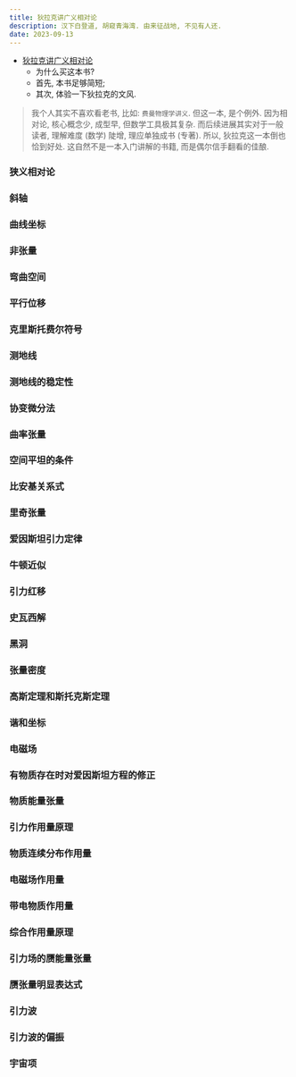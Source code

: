 ```yaml
---
title: 狄拉克讲广义相对论
description: 汉下白登道, 胡窥青海湾. 由来征战地, 不见有人还.
date: 2023-09-13
---
```


- [狄拉克讲广义相对论](https://book.douban.com/subject/36415054/)
  - 为什么买这本书?
  - 首先, 本书足够简短;
  - 其次, 体验一下狄拉克的文风.

> 我个人其实不喜欢看老书, 比如: `费曼物理学讲义`.
  但这一本, 是个例外. 因为相对论, 核心概念少, 成型早, 但数学工具极其复杂.
> 而后续进展其实对于一般读者, 理解难度 (数学) 陡增, 理应单独成书 (专著).
> 所以, 狄拉克这一本倒也恰到好处.
  这自然不是一本入门讲解的书籍, 而是偶尔信手翻看的佳酿.

### 狭义相对论

### 斜轴

### 曲线坐标

### 非张量

### 弯曲空间

### 平行位移

### 克里斯托费尔符号

### 测地线

### 测地线的稳定性

### 协变微分法

### 曲率张量

### 空间平坦的条件

### 比安基关系式

### 里奇张量

### 爱因斯坦引力定律

### 牛顿近似

### 引力红移

### 史瓦西解

### 黑洞

### 张量密度

### 高斯定理和斯托克斯定理

### 谐和坐标

### 电磁场

### 有物质存在时对爱因斯坦方程的修正

### 物质能量张量

### 引力作用量原理

### 物质连续分布作用量

### 电磁场作用量

### 带电物质作用量

### 综合作用量原理

### 引力场的赝能量张量

### 赝张量明显表达式

### 引力波

### 引力波的偏振

### 宇宙项
